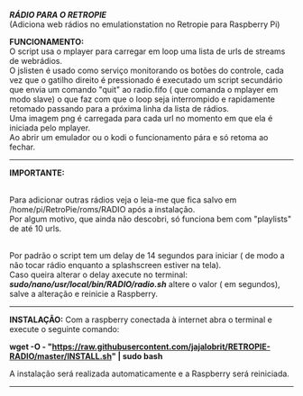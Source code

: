 
***RÁDIO PARA O RETROPIE***   
(Adiciona web rádios no emulationstation no Retropie para Raspberry Pi)


**FUNCIONAMENTO:**
<br />O script usa o mplayer para carregar em loop uma lista de urls de streams de webrádios. 
<br />O jslisten é usado como serviço monitorando os botões do controle, cada vez que o gatilho direito é pressionado é executado um script secundário que envia um comando "quit" ao radio.fifo ( que comanda o mplayer em modo slave) o que faz com que o loop seja interrompido e rapidamente retomado passando para  a próxima linha da lista de rádios.
<br />Uma imagem png é carregada para cada url no momento em que ela é iniciada pelo mplayer.
<br />Ao abrir um emulador ou o kodi o funcionamento pára e só retoma ao fechar.

---------------------------------------------------------------------------------------------------------------------------------
**IMPORTANTE:**

<br />Para adicionar outras rádios veja o leia-me que fica salvo em /home/pi/RetroPie/roms/RADIO após a instalação.
<br />Por algum motivo, que ainda não descobri, só funciona bem com "playlists" de até 10 urls. 

<br />Por padrão o script tem um delay de 14 segundos para iniciar ( de modo a não tocar rádio enquanto a splashscreen estiver na tela).
<br />Caso queira alterar o delay axecute no terminal: ***sudo/nano/usr/local/bin/RADIO/radio.sh*** altere o valor ( em segundos), salve a alteração e reinicie a Raspberry.

 
----------------------------------------------------------------------------------------------------------------------------------


**INSTALAÇÃO:** 
Com a raspberry conectada à internet abra o terminal e execute o seguinte comando:
    
**wget -O - "https://raw.githubusercontent.com/jajalobrit/RETROPIE-RADIO/master/INSTALL.sh" | sudo bash**
    
A instalação será realizada automaticamente e a Raspberry será reiniciada.   

----------------------------------------------------------------------------------------------------------------------------------
